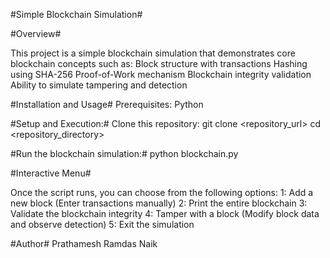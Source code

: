 #Simple Blockchain Simulation#

#Overview#

This project is a simple blockchain simulation that demonstrates core blockchain concepts such as:
Block structure with transactions
Hashing using SHA-256
Proof-of-Work mechanism
Blockchain integrity validation
Ability to simulate tampering and detection


#Installation and Usage#
Prerequisites:
Python

#Setup and Execution:#
Clone this repository:
git clone <repository_url>
cd <repository_directory>

#Run the blockchain simulation:#
python blockchain.py


#Interactive Menu#

Once the script runs, you can choose from the following options:
1: Add a new block (Enter transactions manually)
2: Print the entire blockchain
3: Validate the blockchain integrity
4: Tamper with a block (Modify block data and observe detection)
5: Exit the simulation

#Author#
Prathamesh Ramdas Naik
